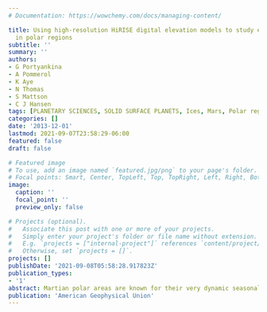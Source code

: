 ```yaml
---
# Documentation: https://wowchemy.com/docs/managing-content/

title: Using high-resolution HiRISE digital elevation models to study early activity
  in polar regions
subtitle: ''
summary: ''
authors:
- G Portyankina
- A Pommerol
- K Aye
- N Thomas
- S Mattson
- C J Hansen
tags: [PLANETARY SCIENCES, SOLID SURFACE PLANETS, Ices, Mars, Polar regions]
categories: []
date: '2013-12-01'
lastmod: 2021-09-07T23:58:29-06:00
featured: false
draft: false

# Featured image
# To use, add an image named `featured.jpg/png` to your page's folder.
# Focal points: Smart, Center, TopLeft, Top, TopRight, Left, Right, BottomLeft, Bottom, BottomRight.
image:
  caption: ''
  focal_point: ''
  preview_only: false

# Projects (optional).
#   Associate this post with one or more of your projects.
#   Simply enter your project's folder or file name without extension.
#   E.g. `projects = ["internal-project"]` references `content/project/deep-learning/index.md`.
#   Otherwise, set `projects = []`.
projects: []
publishDate: '2021-09-08T05:58:28.917823Z'
publication_types:
- '1'
abstract: Martian polar areas are known for their very dynamic seasonal activity.
publication: 'American Geophysical Union'
---
```

